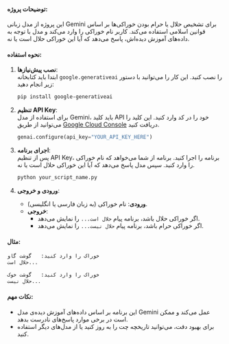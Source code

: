 #### توضیحات پروژه:
این پروژه از مدل زبانی Gemini برای تشخیص حلال یا حرام بودن خوراکی‌ها بر اساس قوانین اسلامی استفاده می‌کند. کاربر نام خوراکی را وارد می‌کند و مدل با توجه به داده‌های آموزش دیده‌اش، پاسخ می‌دهد که آیا این خوراکی حلال است یا نه.

#### نحوه استفاده:
1. **نصب پیش‌نیازها**:  
   ابتدا باید کتابخانه `google.generativeai` را نصب کنید. این کار را می‌توانید با دستور زیر انجام دهید:
   ```bash
   pip install google-generativeai
   ```

2. **تنظیم API Key**:  
   برای استفاده از مدل Gemini، باید کلید API خود را در کد وارد کنید. این کلید را می‌توانید از طریق [Google Cloud Console](https://ai.google.dev/) دریافت کنید.  
   ```python
   genai.configure(api_key="YOUR_API_KEY_HERE")
   ```

3. **اجرای برنامه**:  
   پس از تنظیم API Key، برنامه را اجرا کنید. برنامه از شما می‌خواهد که نام خوراکی را وارد کنید. سپس مدل پاسخ می‌دهد که آیا این خوراکی حلال است یا نه.

   ```bash
   python your_script_name.py
   ```

4. **ورودی و خروجی**:  
   - **ورودی**: نام خوراکی (به زبان فارسی یا انگلیسی).
   - **خروجی**:  
     - اگر خوراکی حلال باشد، برنامه پیام `حلال است...` را نمایش می‌دهد.
     - اگر خوراکی حرام باشد، برنامه پیام `حلال نیست...` را نمایش می‌دهد.

#### مثال:
```bash
خوراک را وارد کنید:   گوشت گاو
حلال است...

خوراک را وارد کنید:   گوشت خوک
حلال نیست...
```

#### نکات مهم:
- این برنامه بر اساس داده‌های آموزش دیده‌ی مدل Gemini عمل می‌کند و ممکن است در برخی موارد پاسخ‌های نادرست بدهد.
- برای بهبود دقت، می‌توانید تاریخچه چت را به روز کنید یا از مدل‌های دیگر استفاده کنید.
